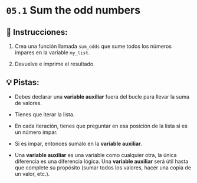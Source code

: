 # `05.1` Sum the odd numbers

## 📝 Instrucciones:

1. Crea una función llamada `sum_odds` que sume todos los números impares en la variable `my_list`.

2. Devuelve e imprime el resultado.

## 💡 Pistas:

- Debes declarar una **variable auxiliar** fuera del bucle para llevar la suma de valores.

- Tienes que iterar la lista.

- En cada iteración, tienes que preguntar en esa posición de la lista si es un número impar.

- Si es impar, entonces sumalo en la **variable auxiliar**.

- Una **variable auxiliar** es una variable como cualquier otra, la única diferencia es una diferencia lógica. Una **variable auxiliar** será útil hasta que complete su propósito (sumar todos los valores, hacer una copia de un valor, etc.).
